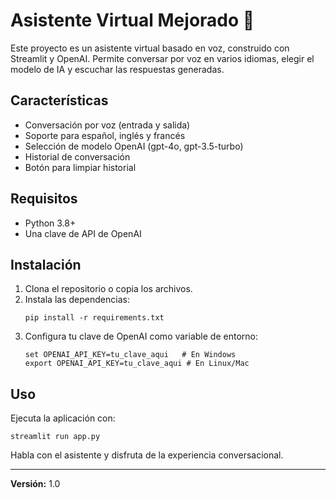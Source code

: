 # Asistente Virtual Mejorado 🤖

Este proyecto es un asistente virtual basado en voz, construido con Streamlit y OpenAI. Permite conversar por voz en varios idiomas, elegir el modelo de IA y escuchar las respuestas generadas.

## Características

- Conversación por voz (entrada y salida)
- Soporte para español, inglés y francés
- Selección de modelo OpenAI (gpt-4o, gpt-3.5-turbo)
- Historial de conversación
- Botón para limpiar historial

## Requisitos

- Python 3.8+
- Una clave de API de OpenAI

## Instalación

1. Clona el repositorio o copia los archivos.
2. Instala las dependencias:
   ```
   pip install -r requirements.txt
   ```
3. Configura tu clave de OpenAI como variable de entorno:
   ```
   set OPENAI_API_KEY=tu_clave_aqui   # En Windows
   export OPENAI_API_KEY=tu_clave_aqui # En Linux/Mac
   ```

## Uso

Ejecuta la aplicación con:
```
streamlit run app.py
```

Habla con el asistente y disfruta de la experiencia conversacional.

---

**Versión:** 1.0
